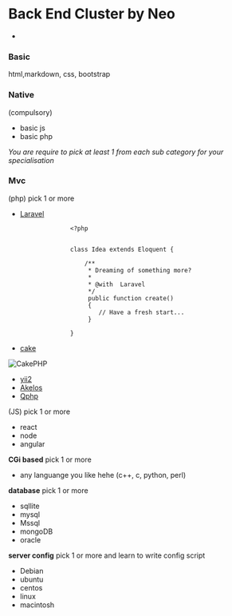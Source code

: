 # Back End Cluster by Neo
-

### Basic

html,markdown, css, bootstrap

### Native 

(compulsory) 

- basic js
- basic php

*You are require to pick at least 1 from each sub category for your specialisation* 

### Mvc

(php) pick 1 or more
- [Laravel](https://laravel.com/)

    				<?php
    				
    				
    				class Idea extends Eloquent {
    				
    					/**
    					 * Dreaming of something more?
    					 *
    					 * @with  Laravel
    					 */
    					 public function create()
    					 {
    					 	// Have a fresh start...
    					 }
    				
    				}

- [cake](http://cakephp.org/)

![CakePHP](http://cakephp.org/img/default/cake-logo2.png)

- [yii2](https://laravel.com/)
- [Akelos](https://laravel.com/)
- [Qphp](https://laravel.com/)

(JS) pick 1 or more
- react
- node
- angular

**CGi based** pick 1 or more
- any languange you like hehe (c++, c, python, perl)

**database** pick 1 or more
- sqllite
- mysql
- Mssql
- mongoDB
- oracle

**server config** pick 1 or more and learn to write config script
- Debian
- ubuntu
- centos
- linux
- macintosh